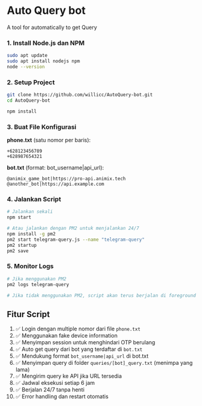 # Auto Query bot

A tool for automatically to get Query

### 1. Install Node.js dan NPM
```bash
sudo apt update
sudo apt install nodejs npm
node --version
```

### 2. Setup Project
```bash
git clone https://github.com/willicc/AutoQuery-bot.git
cd AutoQuery-bot
```

```bash
npm install
```

### 3. Buat File Konfigurasi
**phone.txt** (satu nomor per baris):
```
+628123456789
+628987654321
```

**bot.txt** (format: bot_username|api_url):
```
@animix_game_bot|https://pro-api.animix.tech
@another_bot|https://api.example.com
```

### 4. Jalankan Script
```bash
# Jalankan sekali
npm start

# Atau jalankan dengan PM2 untuk menjalankan 24/7
npm install -g pm2
pm2 start telegram-query.js --name "telegram-query"
pm2 startup
pm2 save
```

### 5. Monitor Logs
```bash
# Jika menggunakan PM2
pm2 logs telegram-query

# Jika tidak menggunakan PM2, script akan terus berjalan di foreground
```

## Fitur Script

1. ✅ Login dengan multiple nomor dari file `phone.txt`
2. ✅ Menggunakan fake device information
3. ✅ Menyimpan session untuk menghindari OTP berulang
4. ✅ Auto get query dari bot yang terdaftar di `bot.txt`
5. ✅ Mendukung format `bot_username|api_url` di bot.txt
6. ✅ Menyimpan query di folder `queries/[bot]_query.txt` (menimpa yang lama)
7. ✅ Mengirim query ke API jika URL tersedia
8. ✅ Jadwal eksekusi setiap 6 jam
9. ✅ Berjalan 24/7 tanpa henti
10. ✅ Error handling dan restart otomatis
